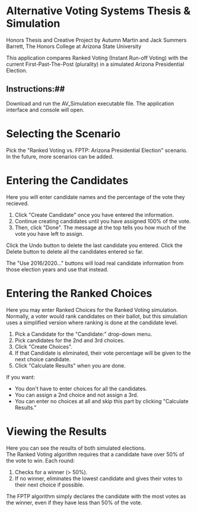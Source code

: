 # Alternative Voting Systems Thesis & Simulation
Honors Thesis and Creative Project by Autumn Martin and Jack Summers <br>
Barrett, The Honors College at Arizona State University <br>

This application compares Ranked Voting (Instant Run-off Voting) with the current First-Past-The-Post (plurality) in a simulated Arizona Presidential Election.

## Instructions:##
Download and run the AV_Simulation executable file. 
The application interface and console will open.


# Selecting the Scenario
Pick the "Ranked Voting vs. FPTP: Arizona Presidential Election" scenario. <br>
In the future, more scenarios can be added. <br>

# Entering the Candidates
Here you will enter candidate names and the percentage of the vote they recieved.
1. Click "Create Candidate" once you have entered the information.
2. Continue creating candidates until you have assigned 100% of the vote.
3. Then, click "Done".
The message at the top tells you how much of the vote you have left to assign.

Click the Undo button to delete the last candidate you entered.
Click the Delete button to delete all the candidates entered so far.

The "Use 2016/2020..." buttons will load real candidate information from those election years and use that instead.

# Entering the Ranked Choices
Here you may enter Ranked Choices for the Ranked Voting simulation.
Normally, a voter would rank candidates on their ballot,
but this simulation uses a simplified version where ranking is done at the candidate level.

1. Pick a Candidate for the "Candidate:" drop-down menu.
2. Pick candidates for the 2nd and 3rd choices.
3. Click "Create Choices".
4. If that Candidate is eliminated, their vote percentage will be given to the next choice candidate.
5. Click "Calculate Results" when you are done.

If you want:
* You don't have to enter choices for all the candidates.
* You can assign a 2nd choice and not assign a 3rd.
* You can enter no choices at all and skip this
part by clicking "Calculate Results."

# Viewing the Results
Here you can see the results of both simulated elections. <br>
The Ranked Voting algorithm requires that a candidate have over 50% of the vote to win.
Each round:
1. Checks for a winner (> 50%). 
2. If no winner, eliminates the lowest candidate 
and gives their votes to their next choice if possible.

The FPTP algorithm simply declares the candidate with the most votes as the winner,
even if they have less than 50% of the vote.
